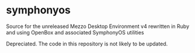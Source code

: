 # symphonyos
Source for the unreleased Mezzo Desktop Environment v4 rewritten in Ruby and using OpenBox and associated SymphonyOS utilities

Depreciated.  The code in this repository is not likely to be updated.
